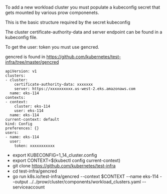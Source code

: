 To add a new workload cluster you must populate a kubeconfig secret that gets mounted by various prow componenets.


This is the basic structure required by the secret kubeconfig

The cluster certificate-authority-data and server endpoint can be found in a kubeconfig file.

To get the user: token you must use gencred.

gencred is found in https://github.com/kubernetes/test-infra/tree/master/gencred


```
apiVersion: v1
clusters:
- cluster:
    certificate-authority-data: xxxxxxx
    server: https://xxxxxxxxxx.us-west-2.eks.amazonaws.com
  name: eks-114
contexts:
- context:
    cluster: eks-114
    user: eks-114
  name: eks-114
current-context: default
kind: Config
preferences: {}
users:
- name: eks-114
  user:
    token: xxxxxxxxxxx
```

- export KUBECONFIG=1_14_cluster.config
- export CONTEXT=$(kubectl config current-context)
- git clone https://github.com/kubernetes/test-infra
- cd test-infra/gencred
- go run k8s.io/test-infra/gencred --context $CONTEXT --name eks-114 --output ../../prow/cluster/components/workload_clusters.yaml --serviceaccount

